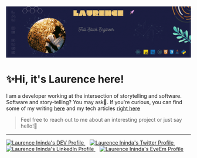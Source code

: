 ![Banner](github_banner.gif)
# ✨Hi, it's Laurence here!

I am a developer working at the intersection of storytelling and software. Software and story-telling? You may ask🤔. If you're curious, you can find some of my writing [here](https://laudebugs.me/#/) and my tech articles [right here](https://laudebugs.me/#/dev)

>Feel free to reach out to me about an interesting project or just say hello!💆

<hr/>
<a href="https://dev.to/lbugasu">
  <img src="https://d2fltix0v2e0sb.cloudfront.net/dev-badge.svg" alt="Laurence Ininda's DEV Profile" height="30" width="30" padding="30">
</a>&nbsp&nbsp
<a href="https://twitter.com/lbugasu">
  <img src="https://image.flaticon.com/icons/png/512/23/23931.png" alt="Laurence Ininda's Twitter Profile" height="30" width="30"padding="30">
</a>&nbsp&nbsp
<a href="https://www.linkedin.com/in/laurence-ininda/">
  <img src="https://www.iconninja.com/files/179/13/266/black-linkedin-icon.png" alt="Laurence Ininda's LinkedIn Profile" height="30" width="30"padding="30">
</a>&nbsp&nbsp
<a href="https://www.eyeem.com/u/laudebugs">
  <img src="https://upload.wikimedia.org/wikipedia/commons/0/0f/Eyeem.png" alt="Laurence Ininda's EyeEm Profile" height="30" width="30" padding="30">
</a>
